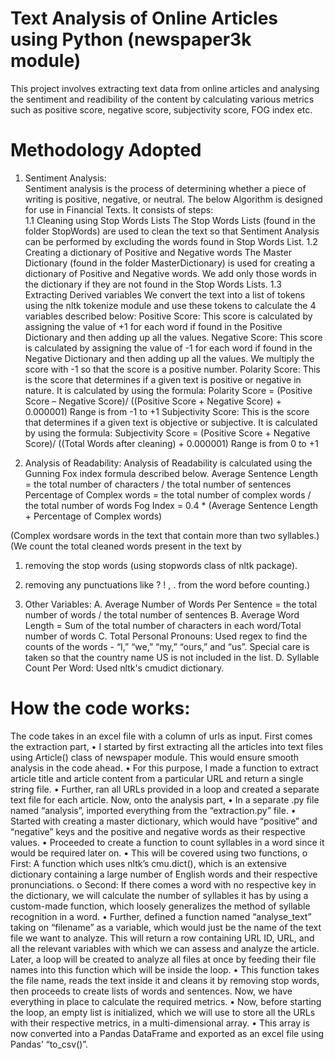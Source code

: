 # Text Analysis of Online Articles using Python (newspaper3k module)
This project involves extracting text data from online articles and analysing the sentiment and readibility of the content by calculating various metrics such as positive score, negative score, subjectivity score, FOG index etc.

# Methodology Adopted

1. Sentiment Analysis:<br />
Sentiment analysis is the process of determining whether a piece of writing is positive, negative, or neutral. The below Algorithm is designed for use in Financial Texts. It consists of steps:<br />
1.1	Cleaning using Stop Words Lists
The Stop Words Lists (found in the folder StopWords) are used to clean the text so that Sentiment Analysis can be performed by excluding the words found in Stop Words List. 
1.2	Creating a dictionary of Positive and Negative words
The Master Dictionary (found in the folder MasterDictionary) is used for creating a dictionary of Positive and Negative words. We add only those words in the dictionary if they are not found in the Stop Words Lists. 
1.3	Extracting Derived variables
We convert the text into a list of tokens using the nltk tokenize module and use these tokens to calculate the 4 variables described below:
Positive Score: This score is calculated by assigning the value of +1 for each word if found in the Positive Dictionary and then adding up all the values.
Negative Score: This score is calculated by assigning the value of -1 for each word if found in the Negative Dictionary and then adding up all the values. We multiply the score with -1 so that the score is a positive number.
Polarity Score: This is the score that determines if a given text is positive or negative in nature. It is calculated by using the formula: 
Polarity Score = (Positive Score – Negative Score)/ ((Positive Score + Negative Score) + 0.000001)
Range is from -1 to +1
Subjectivity Score: This is the score that determines if a given text is objective or subjective. It is calculated by using the formula: 
Subjectivity Score = (Positive Score + Negative Score)/ ((Total Words after cleaning) + 0.000001)
Range is from 0 to +1

2. Analysis of Readability:
Analysis of Readability is calculated using the Gunning Fox index formula described below.
Average Sentence Length = the total number of characters / the total number of sentences
Percentage of Complex words = the total number of complex words / the total number of words 
Fog Index = 0.4 * (Average Sentence Length + Percentage of Complex words)

(Complex wordsare words in the text that contain more than two syllables.)
(We count the total cleaned words present in the text by 
1.	removing the stop words (using stopwords class of nltk package).
2.	removing any punctuations like ? ! , . from the word before counting.)

3. Other Variables:
   A. Average Number of Words Per Sentence = the total number of words / the total number of sentences
   B. Average Word Length = Sum of the total number of characters in each word/Total number of words
   C. Total Personal Pronouns: Used regex to find the counts of the words - “I,” “we,” “my,” “ours,” and “us”. Special care is taken so that the country name US is not included in the list.
   D. Syllable Count Per Word: Used nltk's cmudict dictionary.

# How the code works:
The code takes in an excel file with a column of urls as input.
First comes the extraction part,
•	I started by first extracting all the articles into text files using Article() class of newspaper module. This would ensure smooth analysis in the code ahead.
•	For this purpose, I made a function to extract article title and article content from a particular URL and return a single string file.
•	Further, ran all URLs provided in a loop and created a separate text file for each article.
Now, onto the analysis part,
•	In a separate .py file named “analysis”, imported everything from the “extraction.py” file.
•	Started with creating a master dictionary, which would have “positive” and “negative” keys and the positive and negative words as their respective values.
•	Proceeded to create a function to count syllables in a word since it would be required later on.
•	This will be covered using two functions,
  o	First: A function which uses nltk’s cmu.dict(), which is an extensive dictionary containing a large number of English words and their respective pronunciations.
  o	Second: If there comes a word with no respective key in the dictionary, we will calculate the number of syllables it has by using a custom-made function, which loosely generalizes the method of syllable recognition in a word.
•	Further, defined a function named “analyse_text” taking on “filename” as a variable, which would just be the name of the text file we want to analyze. This will return a row containing URL ID, URL, and all the relevant variables with which we can assess and analyze the article. Later, a loop will be created to analyze all files at once by feeding their file names into this function which will be inside the loop.
•	 This function takes the file name, reads the text inside it and cleans it by removing stop words, then proceeds to create lists of words and sentences. Now, we have everything in place to calculate the required metrics.
•	Now, before starting the loop, an empty list is initialized, which we will use to store all the URLs with their respective metrics, in a multi-dimensional array.
•	This array is now converted into a Pandas DataFrame and exported as an excel file using Pandas’ “to_csv()”. 

